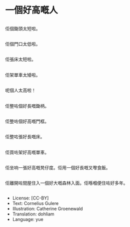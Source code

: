 # 一個好高嘅人

##
佢個鋤頭太短啦。

##
佢個門口太低啦。

##
佢張床太短啦。

##
佢架單車太矮啦。

##
呢個人太高啦！

##
佢整咗個好長嘅鋤柄。

##
佢整咗個好高嘅門框。

##
佢整咗張好長嘅床。

##
佢買咗架好高嘅單車。

##
佢坐响一張好高嘅凳仔度。佢用一個好長嘅叉嚟食飯。

##
佢離開咗間屋住入一個好大嘅森林入面。佢喺嗰便住咗好多年。

##
* License: [CC-BY]
* Text: Cornelius Gulere
* Illustration: Catherine Groenewald
* Translation: dohliam
* Language: yue
